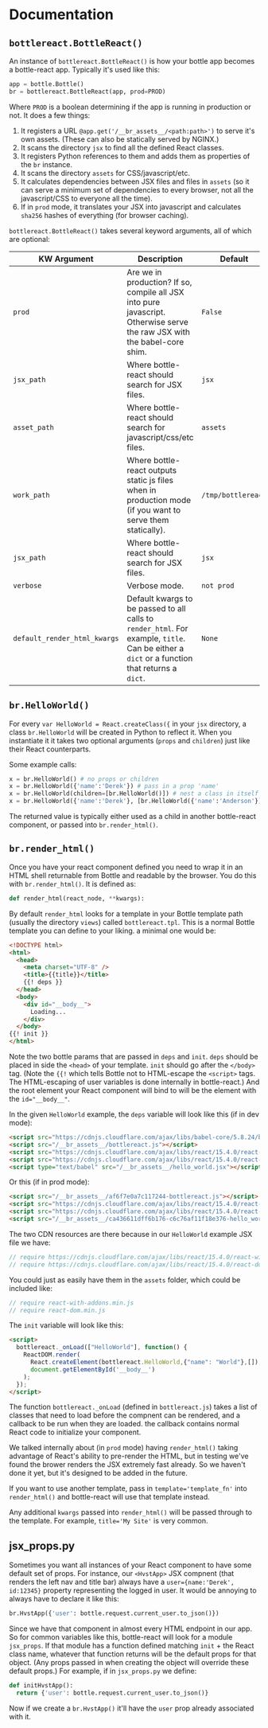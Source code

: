 # Documentation

## `bottlereact.BottleReact()`
An instance of `bottlereact.BottleReact()` is how your bottle app becomes a bottle-react app.  Typically it's used like this:

```python
app = bottle.Bottle()
br = bottlereact.BottleReact(app, prod=PROD)
```

Where `PROD` is a boolean determining if the app is running in production or not.  It does a few things:

1. It registers a URL `@app.get('/__br_assets__/<path:path>')` to serve it's own assets. (These can also be statically served by NGINX.)
2. It scans the directory `jsx` to find all the defined React classes.
3. It registers Python references to them and adds them as properties of the `br` instance.
4. It scans the directory `assets` for CSS/javascript/etc.
5. It calculates dependencies between JSX files and files in `assets` (so it can serve a minimum set of dependencies to every browser, not all the javascript/CSS to everyone all the time).
6. If in `prod` mode, it translates your JSX into javascript and calculates `sha256` hashes of everything (for browser caching).

`bottlereact.BottleReact()` takes several keyword arguments, all of which are optional:

| KW Argument | Description | Default |
| ----------- | ----------- | ------- |
| `prod` | Are we in production?  If so, compile all JSX into pure javascript.  Otherwise serve the raw JSX with the babel-core shim. | `False` |
| `jsx_path` | Where bottle-react should search for JSX files. | `jsx` |
| `asset_path` | Where bottle-react should search for javascript/css/etc files. | `assets` |
| `work_path` | Where bottle-react outputs static js files when in production mode (if you want to serve them statically). | `/tmp/bottlereact` |
| `jsx_path` | Where bottle-react should search for JSX files. | `jsx` |
| `verbose` | Verbose mode. | `not prod` |
| `default_render_html_kwargs` | Default kwargs to be passed to all calls to `render_html`.  For example, `title`. Can be either a `dict` or a function that returns a `dict`. | `None` |

## `br.HelloWorld()`

For every `var HelloWorld = React.createClass({` in your `jsx` directory, a class `br.HelloWorld` will be created in Python to reflect it.  When you instantiate it it takes two optional arguments (`props` and `children`) just like their React counterparts.

Some example calls:

```python
x = br.HelloWorld() # no props or children
x = br.HelloWorld({'name':'Derek'}) # pass in a prop 'name'
x = br.HelloWorld(children=[br.HelloWorld()]) # nest a class in itself
x = br.HelloWorld({'name':'Derek'}, [br.HelloWorld({'name':'Anderson'})]) # nested with props
```

The returned value is typically either used as a child in another bottle-react component, or passed into `br.render_html()`.

## `br.render_html()`

Once you have your react component defined you need to wrap it in an HTML shell returnable from Bottle and readable by the browser.  You do this with `br.render_html()`.  It is defined as:

```python
def render_html(react_node, **kwargs):
```

By default `render_html` looks for a template in your Bottle template path (usually the directory `views`) called `bottlereact.tpl`.  This is a normal Bottle template you can define to your liking.  a minimal one would be:
```html
<!DOCTYPE html>
<html>
  <head>
    <meta charset="UTF-8" />
    <title>{{title}}</title>
    {{! deps }}
  </head>
  <body>
    <div id="__body__">
      Loading...
    </div>
  </body>
{{! init }}
</html>
```

Note the two bottle params that are passed in `deps` and `init`.  `deps` should be placed in side the `<head>` of your template.  `init` should go after the `</body>` tag.  (Note the `{{!` which tells Bottle not to HTML-escape the `<script>` tags.  The HTML-escaping of user variables is done internally in bottle-react.)  And the root element your React component will bind to will be the element with the `id="__body__"`.

In the given `HelloWorld` example, the `deps` variable will look like this (if in dev mode):
```html
<script src="https://cdnjs.cloudflare.com/ajax/libs/babel-core/5.8.24/browser.min.js"></script>
<script src="/__br_assets__/bottlereact.js"></script>
<script src="https://cdnjs.cloudflare.com/ajax/libs/react/15.4.0/react-with-addons.min.js"></script>
<script src="https://cdnjs.cloudflare.com/ajax/libs/react/15.4.0/react-dom.min.js"></script>
<script type="text/babel" src="/__br_assets__/hello_world.jsx"></script>
```

Or this (if in prod mode):

```html
<script src="/__br_assets__/af6f7e0a7c117244-bottlereact.js"></script>
<script src="https://cdnjs.cloudflare.com/ajax/libs/react/15.4.0/react-with-addons.min.js"></script>
<script src="https://cdnjs.cloudflare.com/ajax/libs/react/15.4.0/react-dom.min.js"></script>
<script src="/__br_assets__/ca436611dff6b176-c6c76af11f18e376-hello_world.js"></script>
```
The two CDN resources are there because in our `HelloWorld` example JSX file we have:
```javascript
// require https://cdnjs.cloudflare.com/ajax/libs/react/15.4.0/react-with-addons.min.js
// require https://cdnjs.cloudflare.com/ajax/libs/react/15.4.0/react-dom.min.js
```

You could just as easily have them in the `assets` folder, which could be included like:
```javascript
// require react-with-addons.min.js
// require react-dom.min.js
```

The `init` variable will look like this:
```html
<script>
  bottlereact._onLoad(["HelloWorld"], function() {
    ReactDOM.render(
      React.createElement(bottlereact.HelloWorld,{"name": "World"},[]),
      document.getElementById('__body__')
    );
  });
</script>
```

The function `bottlereact._onLoad` (defined in `bottlereact.js`) takes a list of classes that need to load before the compnent can be rendered, and a callback to be run when they are loaded.  the callback contains normal React code to initialize your component.

We talked internally about (in `prod` mode) having `render_html()` taking advantage of React's ability to pre-render the HTML, but in testing we've found the brower renders the JSX extremely fast already.  So we haven't done it yet, but it's designed to be added in the future.

If you want to use another template, pass in `template='template_fn'` into `render_html()` and bottle-react will use that template instead.

Any additional `kwargs` passed into `render_html()` will be passed through to the template.  For example, `title='My Site'` is very common.


## jsx_props.py

Sometimes you want all instances of your React component to have some default set of props.  For instance, our `<HvstApp>` JSX compnent (that renders the left nav and title bar) always have a `user={name:'Derek', id:12345}` property representing the logged in user.  It would be annoying to always have to declare it like this:

```python
br.HvstApp({'user': bottle.request.current_user.to_json()})
```

Since we have that component in almost every HTML endpoint in our app.  So for common variables like this, bottle-react will look for a module `jsx_props`.  If that module has a function defined matching `init` + the React class name, whatever that function returns will be the default props for that object.  (Any props passed in when creating the object will override these default props.)  For example, if in `jsx_props.py` we define:

```python
def initHvstApp():
  return {'user': bottle.request.current_user.to_json()}
```

Now if we create a `br.HvstApp()` it'll have the `user` prop already associated with it.
